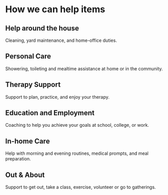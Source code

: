 # How we can help items

## Help around the house
Cleaning, yard maintenance, and home-office duties.

## Personal Care
Showering, toileting and mealtime assistance at home or in the community.

## Therapy Support
Support to plan, practice, and enjoy your therapy.

## Education and Employment
Coaching to help you achieve your goals at school, college, or work.

## In-home Care
Help with morning and evening routines, medical prompts, and meal preparation.

## Out & About
Support to get out, take a class, exercise, volunteer or go to gatherings.
